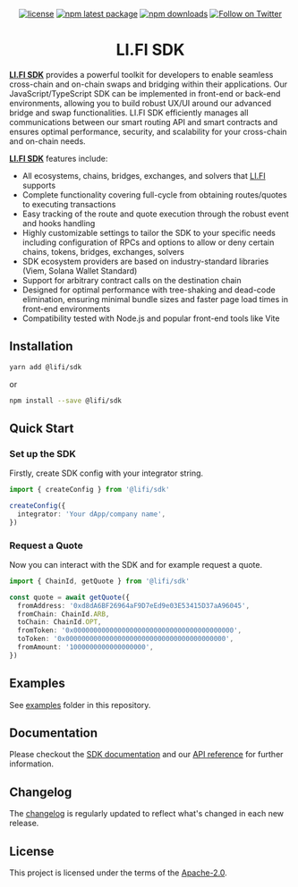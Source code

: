 <div align="center">

[![license](https://img.shields.io/badge/license-Apache%202-blue)](/LICENSE.md)
[![npm latest package](https://img.shields.io/npm/v/@lifi/sdk/latest.svg)](https://www.npmjs.com/package/@lifi/sdk)
[![npm downloads](https://img.shields.io/npm/dm/@lifi/sdk.svg)](https://www.npmjs.com/package/@lifi/sdk)
[![Follow on Twitter](https://img.shields.io/twitter/follow/lifiprotocol.svg?label=follow+LI.FI)](https://twitter.com/lifiprotocol)

</div>

<h1 align="center">LI.FI SDK</h1>

[**LI.FI SDK**](https://docs.li.fi/integrate-li.fi-sdk/li.fi-sdk-overview) provides a powerful toolkit for developers to enable seamless cross-chain and on-chain swaps and bridging within their applications. Our JavaScript/TypeScript SDK can be implemented in front-end or back-end environments, allowing you to build robust UX/UI around our advanced bridge and swap functionalities. LI.FI SDK efficiently manages all communications between our smart routing API and smart contracts and ensures optimal performance, security, and scalability for your cross-chain and on-chain needs.

[**LI.FI SDK**](https://docs.li.fi/integrate-li.fi-sdk/li.fi-sdk-overview) features include:

- All ecosystems, chains, bridges, exchanges, and solvers that [LI.FI](https://docs.li.fi/list-chains-bridges-dexs-solvers) supports
- Complete functionality covering full-cycle from obtaining routes/quotes to executing transactions
- Easy tracking of the route and quote execution through the robust event and hooks handling
- Highly customizable settings to tailor the SDK to your specific needs including configuration of RPCs and options to allow or deny certain chains, tokens, bridges, exchanges, solvers
- SDK ecosystem providers are based on industry-standard libraries (Viem, Solana Wallet Standard)
- Support for arbitrary contract calls on the destination chain
- Designed for optimal performance with tree-shaking and dead-code elimination, ensuring minimal bundle sizes and faster page load times in front-end environments
- Compatibility tested with Node.js and popular front-end tools like Vite

## Installation

```bash
yarn add @lifi/sdk
```

or

```bash
npm install --save @lifi/sdk
```

## Quick Start

### Set up the SDK

Firstly, create SDK config with your integrator string. 

```ts
import { createConfig } from '@lifi/sdk'

createConfig({
  integrator: 'Your dApp/company name',
})
```

### Request a Quote

Now you can interact with the SDK and for example request a quote.

```ts
import { ChainId, getQuote } from '@lifi/sdk'

const quote = await getQuote({
  fromAddress: '0xd8dA6BF26964aF9D7eEd9e03E53415D37aA96045',
  fromChain: ChainId.ARB,
  toChain: ChainId.OPT,
  fromToken: '0x0000000000000000000000000000000000000000',
  toToken: '0x0000000000000000000000000000000000000000',
  fromAmount: '1000000000000000000',
})
```

## Examples

See [examples](/examples) folder in this repository.

## Documentation

Please checkout the [SDK documentation](https://docs.li.fi/integrate-li.fi-sdk/li.fi-sdk-overview) and our [API reference](https://apidocs.li.fi) for further information.

## Changelog

The [changelog](/CHANGELOG.md) is regularly updated to reflect what's changed in each new release.

## License

This project is licensed under the terms of the
[Apache-2.0](/LICENSE.md).
